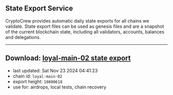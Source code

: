 ## State Export Service
CryptoCrew provides automatic daily state exports for all chains we validate. State export files can be used as genesis files and are a snapshot of the current blockchain state, including all validators, accounts, balances and delegations.

---
**Download: [loyal-main-02 state export](https://dl-eu2.ccvalidators.com/SERVICE/loyal/loyal-main-02_export_10800618.json)**
---

- last updated: Sat Nov 23 2024 04:41:23
- chain id: `loyal-main-02`
- export height: `10800618`
- use for: airdrops, local tests, chain recovery
